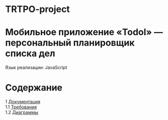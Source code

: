# TRTPO-project
# Мобильное приложение «Todol» — персональный планировщик списка дел
Язык реализации: JavaScript

# Содержание
1 [Документация](Documents)  
1.1 [Требования](Documents/Requirements/Requirements%20Document.md)  
1.2 [Диаграммы](Documents/System%20Design/README.md) 